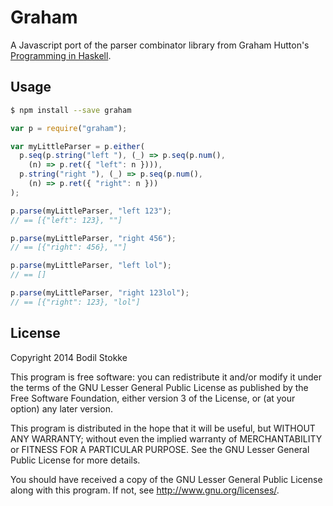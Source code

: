 # Graham

A Javascript port of the parser combinator library from Graham Hutton's [Programming in Haskell](http://www.cs.nott.ac.uk/~gmh/book.html).

## Usage

```sh
$ npm install --save graham
```

```typescript
var p = require("graham");

var myLittleParser = p.either(
  p.seq(p.string("left "), (_) => p.seq(p.num(),
    (n) => p.ret({ "left": n }))),
  p.string("right "), (_) => p.seq(p.num(),
    (n) => p.ret({ "right": n }))
);

p.parse(myLittleParser, "left 123");
// == [{"left": 123}, ""]

p.parse(myLittleParser, "right 456");
// == [{"right": 456}, ""]

p.parse(myLittleParser, "left lol");
// == []

p.parse(myLittleParser, "right 123lol");
// == [{"right": 123}, "lol"]
```

## License

Copyright 2014 Bodil Stokke

This program is free software: you can redistribute it and/or modify
it under the terms of the GNU Lesser General Public License as
published by the Free Software Foundation, either version 3 of the
License, or (at your option) any later version.

This program is distributed in the hope that it will be useful, but
WITHOUT ANY WARRANTY; without even the implied warranty of
MERCHANTABILITY or FITNESS FOR A PARTICULAR PURPOSE. See the GNU
Lesser General Public License for more details.

You should have received a copy of the GNU Lesser General Public
License along with this program. If not, see
<http://www.gnu.org/licenses/>.
